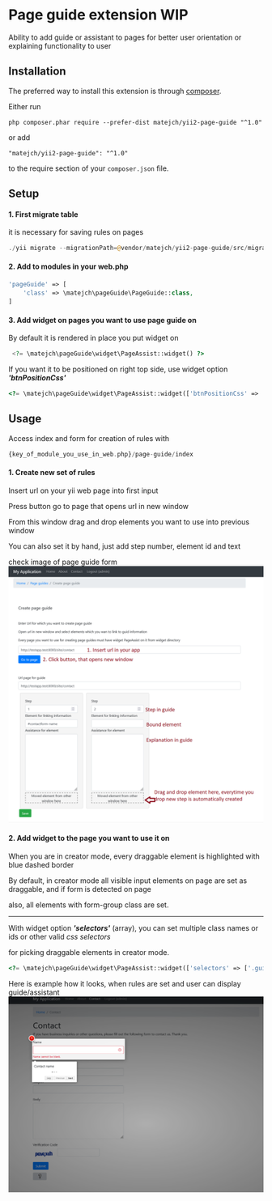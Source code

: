 Page guide extension WIP
====================
Ability to add guide or assistant to pages for better user orientation or explaining functionality to user

Installation
------------

The preferred way to install this extension is through [composer](http://getcomposer.org/download/).

Either run

```
php composer.phar require --prefer-dist matejch/yii2-page-guide "^1.0"
```

or add

```
"matejch/yii2-page-guide": "^1.0"
```

to the require section of your `composer.json` file.

Setup
-----

#### 1. First migrate table

it is necessary for saving rules on pages

```php 
./yii migrate --migrationPath=@vendor/matejch/yii2-page-guide/src/migrations
```

#### 2. Add to modules in your web.php

```php 
'pageGuide' => [
    'class' => \matejch\pageGuide\PageGuide::class,
]

```

#### 3. Add widget on pages you want to use page guide on

By default it is rendered in place you put widget on

```php
 <?= \matejch\pageGuide\widget\PageAssist::widget() ?>
```

If you want it to be positioned on right top side, use widget option **_'btnPositionCss'_**

```php 
<?= \matejch\pageGuide\widget\PageAssist::widget(['btnPositionCss' => 'position: fixed;top: 100px;right: -2px;']) ?>

```

Usage
-----
Access index and form for creation of rules with 

```php 
{key_of_module_you_use_in_web.php}/page-guide/index
```
#### 1. Create new set of rules

Insert url on your yii web page into first input

Press button go to page that opens url in new window

From this window drag and drop elements you want to use into previous window

You can also set it by hand, just add step number, element id and text

check image of page guide form
![](readme/Create%20page%20guide.png)


#### 2. Add widget to the page you want to use it on

When you are in creator mode, every draggable element is highlighted with blue dashed border

By default, in creator mode all visible input elements on page are set as draggable, and if form is detected on page

also, all elements with form-group class are set.

------

With widget option _**'selectors'**_ (array), you can set multiple class names or ids or other valid _css selectors_

for picking draggable elements in creator mode.

```php 
<?= \matejch\pageGuide\widget\PageAssist::widget(['selectors' => ['.guide','#selectable_id']]) ?>

```


Here is example how it looks, when rules are set and user can display guide/assistant
![](readme/Contact%20with%20guide.png)
